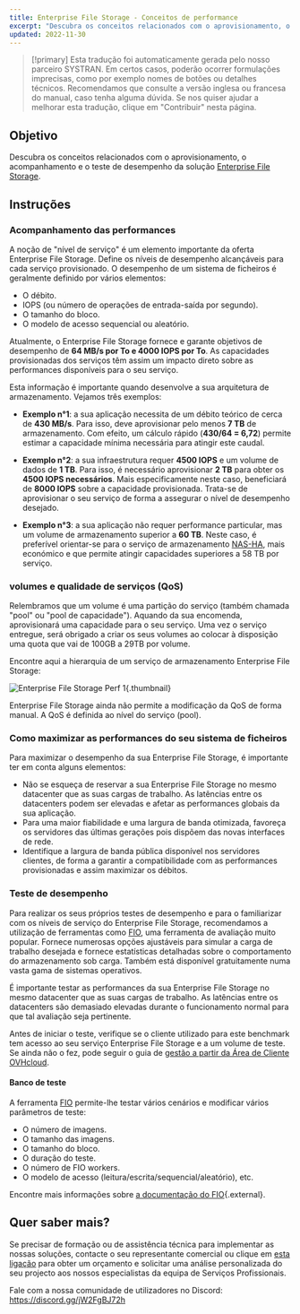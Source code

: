```yaml
---
title: Enterprise File Storage - Conceitos de performance
excerpt: "Descubra os conceitos relacionados com o aprovisionamento, o acompanhamento e o teste de desempenho da solução Enterprise File Storage"
updated: 2022-11-30
---
```


> [!primary]
> Esta tradução foi automaticamente gerada pelo nosso parceiro SYSTRAN. Em certos casos, poderão ocorrer formulações imprecisas, como por exemplo nomes de botões ou detalhes técnicos. Recomendamos que consulte a versão inglesa ou francesa do manual, caso tenha alguma dúvida. Se nos quiser ajudar a melhorar esta tradução, clique em "Contribuir" nesta página.
>

## Objetivo

Descubra os conceitos relacionados com o aprovisionamento, o acompanhamento e o teste de desempenho da solução [Enterprise File Storage](https://www.ovhcloud.com/pt/storage-solutions/enterprise-file-storage/).

## Instruções

### Acompanhamento das performances

A noção de "nível de serviço" é um elemento importante da oferta Enterprise File Storage. Define os níveis de desempenho alcançáveis para cada serviço provisionado. O desempenho de um sistema de ficheiros é geralmente definido por vários elementos:

- O débito.
- IOPS (ou número de operações de entrada-saída por segundo).
- O tamanho do bloco.
- O modelo de acesso sequencial ou aleatório.

Atualmente, o Enterprise File Storage fornece e garante objetivos de desempenho de **64 MB/s por To e 4000 IOPS por To**. As capacidades provisionadas dos serviços têm assim um impacto direto sobre as performances disponíveis para o seu serviço.

Esta informação é importante quando desenvolve a sua arquitetura de armazenamento. Vejamos três exemplos:

- **Exemplo n°1**: a sua aplicação necessita de um débito teórico de cerca de **430 MB/s**. Para isso, deve aprovisionar pelo menos **7 TB** de armazenamento. Com efeito, um cálculo rápido (**430/64 = 6,72**) permite estimar a capacidade mínima necessária para atingir este caudal.

- **Exemplo n°2**: a sua infraestrutura requer **4500 IOPS** e um volume de dados de **1 TB**. Para isso, é necessário aprovisionar **2 TB** para obter os **4500 IOPS necessários**. Mais especificamente neste caso, beneficiará de **8000 IOPS** sobre a capacidade provisionada. Trata-se de aprovisionar o seu serviço de forma a assegurar o nível de desempenho desejado.

- **Exemplo n°3**: a sua aplicação não requer performance particular, mas um volume de armazenamento superior a **60 TB**. Neste caso, é preferível orientar-se para o serviço de armazenamento [NAS-HA](https://www.ovhcloud.com/pt/storage-solutions/nas-ha/), mais económico e que permite atingir capacidades superiores a 58 TB por serviço.

### volumes e qualidade de serviços (QoS)

Relembramos que um volume é uma partição do serviço (também chamada "pool" ou "pool de capacidade"). Aquando da sua encomenda, aprovisionará uma capacidade para o seu serviço. Uma vez o serviço entregue, será obrigado a criar os seus volumes ao colocar à disposição uma quota que vai de 100GB a 29TB por volume.

Encontre aqui a hierarquia de um serviço de armazenamento Enterprise File Storage:

![Enterprise File Storage Perf 1](Netapp_Hierarchie_2.png){.thumbnail}

Enterprise File Storage ainda não permite a modificação da QoS de forma manual. A QoS é definida ao nível do serviço (pool).

### Como maximizar as performances do seu sistema de ficheiros

Para maximizar o desempenho da sua Enterprise File Storage, é importante ter em conta alguns elementos:

- Não se esqueça de reservar a sua Enterprise File Storage no mesmo datacenter que as suas cargas de trabalho. As latências entre os datacenters podem ser elevadas e afetar as performances globais da sua aplicação.
- Para uma maior fiabilidade e uma largura de banda otimizada, favoreça os servidores das últimas gerações pois dispõem das novas interfaces de rede.
- Identifique a largura de banda pública disponível nos servidores clientes, de forma a garantir a compatibilidade com as performances provisionadas e assim maximizar os débitos.

### Teste de desempenho

Para realizar os seus próprios testes de desempenho e para o familiarizar com os níveis de serviço do Enterprise File Storage, recomendamos a utilização de ferramentas como [FIO](https://github.com/axboe/fio), uma ferramenta de avaliação muito popular. Fornece numerosas opções ajustáveis para simular a carga de trabalho desejada e fornece estatísticas detalhadas sobre o comportamento do armazenamento sob carga. Também está disponível gratuitamente numa vasta gama de sistemas operativos.

É importante testar as performances da sua Enterprise File Storage no mesmo datacenter que as suas cargas de trabalho. As latências entre os datacenters são demasiado elevadas durante o funcionamento normal para que tal avaliação seja pertinente.

Antes de iniciar o teste, verifique se o cliente utilizado para este benchmark tem acesso ao seu serviço Enterprise File Storage e a um volume de teste. Se ainda não o fez, pode seguir o guia de [gestão a partir da Área de Cliente OVHcloud](netapp_control_panel1.).

#### Banco de teste

A ferramenta [FIO](https://github.com/axboe/fio) permite-lhe testar vários cenários e modificar vários parâmetros de teste:

- O número de imagens.
- O tamanho das imagens.
- O tamanho do bloco.
- O duração do teste.
- O número de FIO workers.
- O modelo de acesso (leitura/escrita/sequencial/aleatório), etc.

Encontre mais informações sobre [a documentação do FIO](https://fio.readthedocs.io/en/latest/index.html){.external}.

## Quer saber mais?

Se precisar de formação ou de assistência técnica para implementar as nossas soluções, contacte o seu representante comercial ou clique em [esta ligação](https://www.ovhcloud.com/pt/professional-services/) para obter um orçamento e solicitar uma análise personalizada do seu projecto aos nossos especialistas da equipa de Serviços Profissionais.

Fale com a nossa comunidade de utilizadores no Discord: <https://discord.gg/jW2FgBJ72h>
